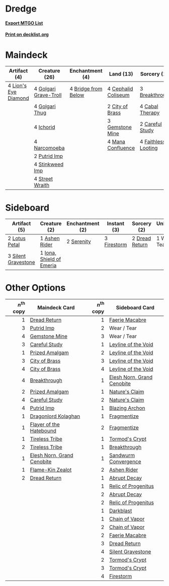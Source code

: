 # Dredge

#### [Export MTGO List](../collection/Dredge/Dredge.txt)
#### [Print on decklist.org](http://decklist.org/?deckmain=3%09Breakthrough%0A4%09Bridge%20from%20Below%0A4%09Cabal%20Therapy%0A2%09Careful%20Study%0A4%09Cephalid%20Coliseum%0A2%09City%20of%20Brass%0A4%09Faithless%20Looting%0A3%09Gemstone%20Mine%0A4%09Golgari%20Grave-Troll%0A4%09Golgari%20Thug%0A4%09Ichorid%0A4%09Lion's%20Eye%20Diamond%0A4%09Mana%20Confluence%0A4%09Narcomoeba%0A2%09Putrid%20Imp%0A4%09Stinkweed%20Imp%0A4%09Street%20Wraith&deckside=1%09Ashen%20Rider%0A2%09Dread%20Return%0A3%09Firestorm%0A1%09Iona,%20Shield%20of%20Emeria%0A2%09Lotus%20Petal%0A2%09Serenity%0A3%09Silent%20Gravestone%0A1%09Wear%20/%20Tear)
# Maindeck

|                                         Artifact (4)                                          |                                         Creature (26)                                          |                                       Enchantment (4)                                        |                                          Land (13)                                           |                                         Sorcery (13)                                         |
|-----------------------------------------------------------------------------------------------|------------------------------------------------------------------------------------------------|----------------------------------------------------------------------------------------------|----------------------------------------------------------------------------------------------|----------------------------------------------------------------------------------------------|
|4 [Lion's Eye Diamond](http://gatherer.wizards.com/Pages/Card/Details.aspx?multiverseid=383000)|4 [Golgari Grave-Troll](http://gatherer.wizards.com/Pages/Card/Details.aspx?multiverseid=338406)|4 [Bridge from Below](http://gatherer.wizards.com/Pages/Card/Details.aspx?multiverseid=370353)|4 [Cephalid Coliseum](http://gatherer.wizards.com/Pages/Card/Details.aspx?multiverseid=288995)|3 [Breakthrough](http://gatherer.wizards.com/Pages/Card/Details.aspx?multiverseid=382225)     |
|                                                                                               |4 [Golgari Thug](http://gatherer.wizards.com/Pages/Card/Details.aspx?multiverseid=292953)       |                                                                                              |2 [City of Brass](http://gatherer.wizards.com/Pages/Card/Details.aspx?multiverseid=370490)    |4 [Cabal Therapy](http://gatherer.wizards.com/Pages/Card/Details.aspx?multiverseid=265166)    |
|                                                                                               |4 [Ichorid](http://gatherer.wizards.com/Pages/Card/Details.aspx?multiverseid=382977)            |                                                                                              |3 [Gemstone Mine](http://gatherer.wizards.com/Pages/Card/Details.aspx?multiverseid=4592)      |2 [Careful Study](http://gatherer.wizards.com/Pages/Card/Details.aspx?multiverseid=29727)     |
|                                                                                               |4 [Narcomoeba](http://gatherer.wizards.com/Pages/Card/Details.aspx?multiverseid=370359)         |                                                                                              |4 [Mana Confluence](http://gatherer.wizards.com/Pages/Card/Details.aspx?multiverseid=409573)  |4 [Faithless Looting](http://gatherer.wizards.com/Pages/Card/Details.aspx?multiverseid=413670)|
|                                                                                               |2 [Putrid Imp](http://gatherer.wizards.com/Pages/Card/Details.aspx?multiverseid=270459)         |                                                                                              |                                                                                              |                                                                                              |
|                                                                                               |4 [Stinkweed Imp](http://gatherer.wizards.com/Pages/Card/Details.aspx?multiverseid=370450)      |                                                                                              |                                                                                              |                                                                                              |
|                                                                                               |4 [Street Wraith](http://gatherer.wizards.com/Pages/Card/Details.aspx?multiverseid=370428)      |                                                                                              |                                                                                              |                                                                                              |


# Sideboard

|                                         Artifact (5)                                         |                                           Creature (2)                                            |                                  Enchantment (2)                                  |                                    Instant (3)                                     |                                       Sorcery (2)                                       | Unknown (1) |
|----------------------------------------------------------------------------------------------|---------------------------------------------------------------------------------------------------|-----------------------------------------------------------------------------------|------------------------------------------------------------------------------------|-----------------------------------------------------------------------------------------|-------------|
|2 [Lotus Petal](http://gatherer.wizards.com/Pages/Card/Details.aspx?multiverseid=420602)      |1 [Ashen Rider](http://gatherer.wizards.com/Pages/Card/Details.aspx?multiverseid=373689)           |2 [Serenity](http://gatherer.wizards.com/Pages/Card/Details.aspx?multiverseid=4586)|3 [Firestorm](http://gatherer.wizards.com/Pages/Card/Details.aspx?multiverseid=4547)|2 [Dread Return](http://gatherer.wizards.com/Pages/Card/Details.aspx?multiverseid=270463)|1 Wear / Tear|
|3 [Silent Gravestone](http://gatherer.wizards.com/Pages/Card/Details.aspx?multiverseid=439846)|1 [Iona, Shield of Emeria](http://gatherer.wizards.com/Pages/Card/Details.aspx?multiverseid=397800)|                                                                                   |                                                                                    |                                                                                         |             |


# Other Options

|*n*<sup>th</sup> copy|                                            Maindeck Card                                            |*n*<sup>th</sup> copy|                                           Sideboard Card                                            |
|--------------------:|-----------------------------------------------------------------------------------------------------|--------------------:|-----------------------------------------------------------------------------------------------------|
|                    1|[Dread Return](http://gatherer.wizards.com/Pages/Card/Details.aspx?multiverseid=270463)              |                    1|[Faerie Macabre](http://gatherer.wizards.com/Pages/Card/Details.aspx?multiverseid=370410)            |
|                    3|[Putrid Imp](http://gatherer.wizards.com/Pages/Card/Details.aspx?multiverseid=270459)                |                    2|Wear / Tear                                                                                          |
|                    4|[Gemstone Mine](http://gatherer.wizards.com/Pages/Card/Details.aspx?multiverseid=4592)               |                    3|Wear / Tear                                                                                          |
|                    3|[Careful Study](http://gatherer.wizards.com/Pages/Card/Details.aspx?multiverseid=29727)              |                    1|[Leyline of the Void](http://gatherer.wizards.com/Pages/Card/Details.aspx?multiverseid=205013)       |
|                    1|[Prized Amalgam](http://gatherer.wizards.com/Pages/Card/Details.aspx?multiverseid=410014)            |                    2|[Leyline of the Void](http://gatherer.wizards.com/Pages/Card/Details.aspx?multiverseid=205013)       |
|                    3|[City of Brass](http://gatherer.wizards.com/Pages/Card/Details.aspx?multiverseid=370490)             |                    3|[Leyline of the Void](http://gatherer.wizards.com/Pages/Card/Details.aspx?multiverseid=205013)       |
|                    4|[City of Brass](http://gatherer.wizards.com/Pages/Card/Details.aspx?multiverseid=370490)             |                    4|[Leyline of the Void](http://gatherer.wizards.com/Pages/Card/Details.aspx?multiverseid=205013)       |
|                    4|[Breakthrough](http://gatherer.wizards.com/Pages/Card/Details.aspx?multiverseid=382225)              |                    1|[Elesh Norn, Grand Cenobite](http://gatherer.wizards.com/Pages/Card/Details.aspx?multiverseid=397880)|
|                    2|[Prized Amalgam](http://gatherer.wizards.com/Pages/Card/Details.aspx?multiverseid=410014)            |                    1|[Nature's Claim](http://gatherer.wizards.com/Pages/Card/Details.aspx?multiverseid=438743)            |
|                    4|[Careful Study](http://gatherer.wizards.com/Pages/Card/Details.aspx?multiverseid=29727)              |                    2|[Nature's Claim](http://gatherer.wizards.com/Pages/Card/Details.aspx?multiverseid=438743)            |
|                    4|[Putrid Imp](http://gatherer.wizards.com/Pages/Card/Details.aspx?multiverseid=270459)                |                    1|[Blazing Archon](http://gatherer.wizards.com/Pages/Card/Details.aspx?multiverseid=270449)            |
|                    1|[Dragonlord Kolaghan](http://gatherer.wizards.com/Pages/Card/Details.aspx?multiverseid=394548)       |                    1|[Fragmentize](http://gatherer.wizards.com/Pages/Card/Details.aspx?multiverseid=417587)               |
|                    1|[Flayer of the Hatebound](http://gatherer.wizards.com/Pages/Card/Details.aspx?multiverseid=262853)   |                    2|[Fragmentize](http://gatherer.wizards.com/Pages/Card/Details.aspx?multiverseid=417587)               |
|                    1|[Tireless Tribe](http://gatherer.wizards.com/Pages/Card/Details.aspx?multiverseid=29695)             |                    1|[Tormod's Crypt](http://gatherer.wizards.com/Pages/Card/Details.aspx?multiverseid=389723)            |
|                    2|[Tireless Tribe](http://gatherer.wizards.com/Pages/Card/Details.aspx?multiverseid=29695)             |                    1|[Breakthrough](http://gatherer.wizards.com/Pages/Card/Details.aspx?multiverseid=382225)              |
|                    1|[Elesh Norn, Grand Cenobite](http://gatherer.wizards.com/Pages/Card/Details.aspx?multiverseid=397880)|                    1|[Sandwurm Convergence](http://gatherer.wizards.com/Pages/Card/Details.aspx?multiverseid=426885)      |
|                    1|[Flame-Kin Zealot](http://gatherer.wizards.com/Pages/Card/Details.aspx?multiverseid=413743)          |                    2|[Ashen Rider](http://gatherer.wizards.com/Pages/Card/Details.aspx?multiverseid=373689)               |
|                    2|[Dread Return](http://gatherer.wizards.com/Pages/Card/Details.aspx?multiverseid=270463)              |                    1|[Abrupt Decay](http://gatherer.wizards.com/Pages/Card/Details.aspx?multiverseid=425971)              |
|                     |                                                                                                     |                    1|[Relic of Progenitus](http://gatherer.wizards.com/Pages/Card/Details.aspx?multiverseid=205326)       |
|                     |                                                                                                     |                    2|[Abrupt Decay](http://gatherer.wizards.com/Pages/Card/Details.aspx?multiverseid=425971)              |
|                     |                                                                                                     |                    2|[Relic of Progenitus](http://gatherer.wizards.com/Pages/Card/Details.aspx?multiverseid=205326)       |
|                     |                                                                                                     |                    1|[Darkblast](http://gatherer.wizards.com/Pages/Card/Details.aspx?multiverseid=87922)                  |
|                     |                                                                                                     |                    1|[Chain of Vapor](http://gatherer.wizards.com/Pages/Card/Details.aspx?multiverseid=420701)            |
|                     |                                                                                                     |                    2|[Chain of Vapor](http://gatherer.wizards.com/Pages/Card/Details.aspx?multiverseid=420701)            |
|                     |                                                                                                     |                    2|[Faerie Macabre](http://gatherer.wizards.com/Pages/Card/Details.aspx?multiverseid=370410)            |
|                     |                                                                                                     |                    3|[Dread Return](http://gatherer.wizards.com/Pages/Card/Details.aspx?multiverseid=270463)              |
|                     |                                                                                                     |                    4|[Silent Gravestone](http://gatherer.wizards.com/Pages/Card/Details.aspx?multiverseid=439846)         |
|                     |                                                                                                     |                    2|[Tormod's Crypt](http://gatherer.wizards.com/Pages/Card/Details.aspx?multiverseid=389723)            |
|                     |                                                                                                     |                    3|[Tormod's Crypt](http://gatherer.wizards.com/Pages/Card/Details.aspx?multiverseid=389723)            |
|                     |                                                                                                     |                    4|[Firestorm](http://gatherer.wizards.com/Pages/Card/Details.aspx?multiverseid=4547)                   |

